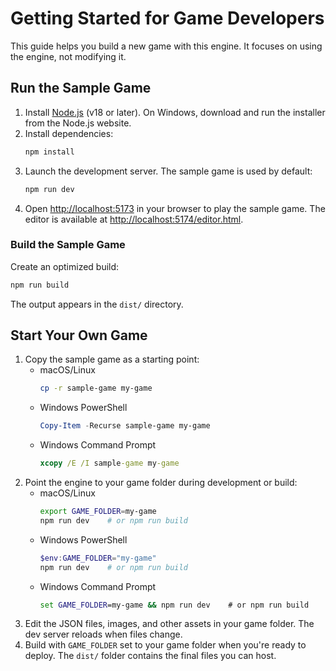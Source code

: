 # Getting Started for Game Developers

This guide helps you build a new game with this engine. It focuses on using the engine, not modifying it.

## Run the Sample Game

1. Install [Node.js](https://nodejs.org/) (v18 or later). On Windows, download and run the installer from the Node.js website.
2. Install dependencies:
   ```bash
   npm install
   ```
3. Launch the development server. The sample game is used by default:
   ```bash
   npm run dev
   ```
4. Open [http://localhost:5173](http://localhost:5173) in your browser to play the sample game.
   The editor is available at [http://localhost:5174/editor.html](http://localhost:5174/editor.html).

### Build the Sample Game

Create an optimized build:
```bash
npm run build
```
The output appears in the `dist/` directory.

## Start Your Own Game

1. Copy the sample game as a starting point:
   * macOS/Linux
     ```bash
     cp -r sample-game my-game
     ```
   * Windows PowerShell
     ```powershell
     Copy-Item -Recurse sample-game my-game
     ```
   * Windows Command Prompt
     ```cmd
     xcopy /E /I sample-game my-game
     ```
2. Point the engine to your game folder during development or build:
   * macOS/Linux
     ```bash
     export GAME_FOLDER=my-game
     npm run dev    # or npm run build
     ```
   * Windows PowerShell
     ```powershell
     $env:GAME_FOLDER="my-game"
     npm run dev    # or npm run build
     ```
   * Windows Command Prompt
     ```cmd
     set GAME_FOLDER=my-game && npm run dev    # or npm run build
     ```
3. Edit the JSON files, images, and other assets in your game folder. The dev server reloads when files change.
4. Build with `GAME_FOLDER` set to your game folder when you're ready to deploy. The `dist/` folder contains the final files you can host.
